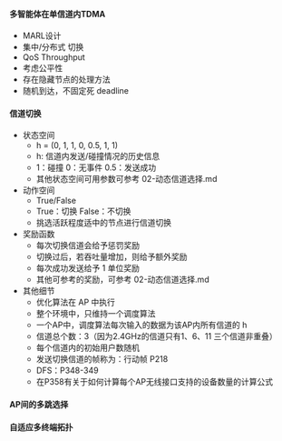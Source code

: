 #### 多智能体在单信道内TDMA
- MARL设计
- 集中/分布式 切换
- QoS Throughput
- 考虑公平性
- 存在隐藏节点的处理方法
- 随机到达，不固定死 deadline

#### 信道切换
- 状态空间
    - h = (0, 1, 1, 0, 0.5, 1, 1)
    - h: 信道内发送/碰撞情况的历史信息
    - 1：碰撞  0：无事件  0.5：发送成功
    - 其他状态空间可用参数可参考 02-动态信道选择.md
- 动作空间
    - True/False
    - True：切换  False：不切换
    - 挑选活跃程度适中的节点进行信道切换
- 奖励函数
    - 每次切换信道会给予惩罚奖励
    - 切换过后，若吞吐量增加，则给予额外奖励
    - 每次成功发送给予 1 单位奖励
    - 其他可参考的奖励，可参考 02-动态信道选择.md
- 其他细节
    - 优化算法在 AP 中执行
    - 整个环境中，只维持一个调度算法
    - 一个AP中，调度算法每次输入的数据为该AP内所有信道的 h
    - 信道总个数：3（因为2.4GHz的信道只有1、6、11 三个信道非重叠）
    - 每个信道内的初始用户数随机
    - 发送切换信道的帧称为：行动帧  P218
    - DFS：P348-349
    - 在P358有关于如何计算每个AP无线接口支持的设备数量的计算公式

#### AP间的多跳选择

#### 自适应多终端拓扑
